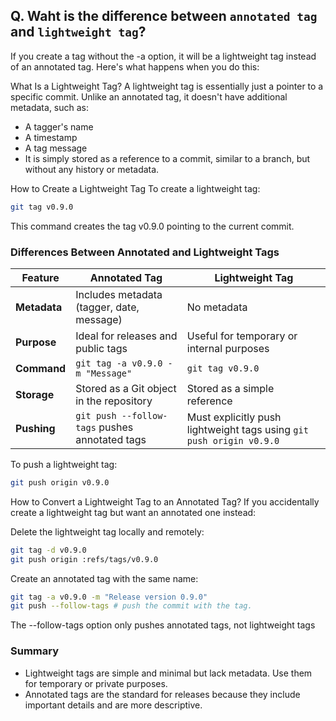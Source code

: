 ## Q. Waht is the difference between `annotated tag` and `lightweight tag`?

If you create a tag without the -a option, it will be a lightweight tag instead of an annotated tag. Here's what happens when you do this:

What Is a Lightweight Tag?
A lightweight tag is essentially just a pointer to a specific commit. Unlike an annotated tag, it doesn't have additional metadata, such as:

- A tagger's name
- A timestamp
- A tag message
- It is simply stored as a reference to a commit, similar to a branch, but without any history or metadata.

How to Create a Lightweight Tag
To create a lightweight tag:

```bash
git tag v0.9.0
```
This command creates the tag v0.9.0 pointing to the current commit.

### Differences Between Annotated and Lightweight Tags

| Feature     | Annotated Tag                           | Lightweight Tag                       |
|-------------|-----------------------------------------|---------------------------------------|
| **Metadata** | Includes metadata (tagger, date, message) | No metadata                           |
| **Purpose**  | Ideal for releases and public tags      | Useful for temporary or internal purposes |
| **Command**  | `git tag -a v0.9.0 -m "Message"`        | `git tag v0.9.0`                      |
| **Storage**  | Stored as a Git object in the repository | Stored as a simple reference          |
| **Pushing**  | `git push --follow-tags` pushes annotated tags | Must explicitly push lightweight tags using `git push origin v0.9.0` |

To push a lightweight tag:

```bash
git push origin v0.9.0
```
How to Convert a Lightweight Tag to an Annotated Tag?
If you accidentally create a lightweight tag but want an annotated one instead:

Delete the lightweight tag locally and remotely:

```bash
git tag -d v0.9.0
git push origin :refs/tags/v0.9.0
```
Create an annotated tag with the same name:

```bash
git tag -a v0.9.0 -m "Release version 0.9.0"
git push --follow-tags # push the commit with the tag.
```

The --follow-tags option only pushes annotated tags, not lightweight tags


### Summary
- Lightweight tags are simple and minimal but lack metadata. Use them for temporary or private purposes.
- Annotated tags are the standard for releases because they include important details and are more descriptive.